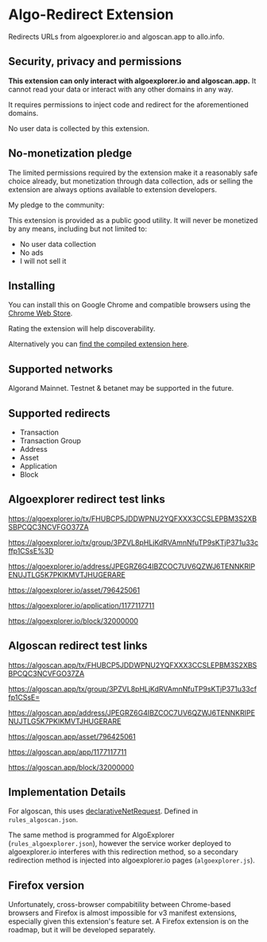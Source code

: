 # Algo-Redirect Extension

Redirects URLs from algoexplorer.io and algoscan.app to allo.info.

## Security, privacy and permissions

**This extension can only interact with algoexplorer.io and algoscan.app.** It cannot read your data or interact with any other domains in any way.

It requires permissions to inject code and redirect for the aforementioned domains.

No user data is collected by this extension.

## No-monetization pledge

The limited permissions required by the extension make it a reasonably safe choice already, but monetization through data collection, ads or selling the extension are always options available to extension developers.

My pledge to the community:

This extension is provided as a public good utility. It will never be monetized by any means, including but not limited to:

- No user data collection
- No ads
- I will not sell it

## Installing

You can install this on Google Chrome and compatible browsers using the [Chrome Web Store](https://chromewebstore.google.com/detail/algo-redirect/camcolodmoedaibhhnmmgfbcfmikhkbm).

Rating the extension will help discoverability.

Alternatively you can [find the compiled extension here](https://github.com/d13co/algo-redirect-chrome/releases).

## Supported networks

Algorand Mainnet. Testnet & betanet may be supported in the future.

## Supported redirects

- Transaction
- Transaction Group
- Address
- Asset
- Application
- Block

## Algoexplorer redirect test links

https://algoexplorer.io/tx/FHUBCP5JDDWPNU2YQFXXX3CCSLEPBM3S2XBSBPCQC3NCVFGO37ZA

https://algoexplorer.io/tx/group/3PZVL8pHLjKdRVAmnNfuTP9sKTjP371u33cffp1CSsE%3D

https://algoexplorer.io/address/JPEGRZ6G4IBZCOC7UV6QZWJ6TENNKRIPENUJTLG5K7PKIKMVTJHUGERARE

https://algoexplorer.io/asset/796425061

https://algoexplorer.io/application/1177117711

https://algoexplorer.io/block/32000000

## Algoscan redirect test links

https://algoscan.app/tx/FHUBCP5JDDWPNU2YQFXXX3CCSLEPBM3S2XBSBPCQC3NCVFGO37ZA

https://algoscan.app/tx/group/3PZVL8pHLjKdRVAmnNfuTP9sKTjP371u33cffp1CSsE=

https://algoscan.app/address/JPEGRZ6G4IBZCOC7UV6QZWJ6TENNKRIPENUJTLG5K7PKIKMVTJHUGERARE

https://algoscan.app/asset/796425061

https://algoscan.app/app/1177117711

https://algoscan.app/block/32000000

## Implementation Details

For algoscan, this uses [declarativeNetRequest](https://developer.chrome.com/docs/extensions/reference/api/declarativeNetRequest). Defined in `rules_algoscan.json`.

The same method is programmed for AlgoExplorer (`rules_algoexplorer.json`), however the service worker deployed to algoexplorer.io interferes with this redirection method, so a secondary redirection method is injected into algoexplorer.io pages (`algoexplorer.js`).

## Firefox version

Unfortunately, cross-browser compabitility between Chrome-based browsers and Firefox is almost impossible for v3 manifest extensions, especially given this extension's feature set. A Firefox extension is on the roadmap, but it will be developed separately.

